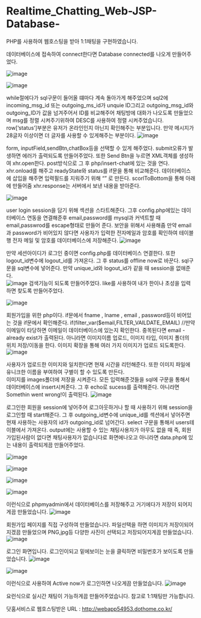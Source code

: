 # Realtime_Chatting_Web-JSP-Database-

PHP를 사용하여 웹호스팅을 받아 1:1채팅을 구현하였습니다. 


데이터베이스에 접속하여 connect한다면 Database connected를 나오게 만들어주었다. 

![image](https://user-images.githubusercontent.com/62438578/139786286-89214668-cc4b-4ee3-bf75-39263af19a9e.png)





![image](https://user-images.githubusercontent.com/62438578/139786293-28759e45-494b-41ec-91fe-29e67c070224.png)

while절에다가 sql구문이 들어올 떄마다 계속 돌아가게 해주었으며 
sql2에 incoming_msg_id 또는 outgoing_ms_id가 unquie ID그리고 outgoing_msg_id와 outgoing_ID가 값을 넘겨주어서 ID를 비교해주어 채팅방에 대화가 나오도록 만들었으며 msg를 정렬 시켜주기위하여 DESC를 사용하여 정렬 시켜주었습니다.
row[‘status’]부분은 유저가 온라인인지 아닌지 확인해주는 부분입니다. 
만약 메시지가 28글자 이상이면 더 글자를 사용할 수 있게해주는 부분이다. 
![image](https://user-images.githubusercontent.com/62438578/139786315-34c49fbf-9e86-4938-83de-2d8fe214dcc4.png)

form, inputField,sendBtn,chatBox등을 선택할 수 있게 해주었다. submit오류가 발생하면 에러가 출력되도록 만들어주었다. 또한 Send Btn을 누르면 XML객체를 생성하여 xhr.open한다. post방식으로 그 후 php/insert-chat에 있는 것을 연다. xhr.onload를 해주고 readyState와  status를 if문을 통해 비교해준다. 데이터베이스에 삽입을 해주면 입력필드를 지워주기 위해 “” 로 만든다. scorlToBottom을 통해 아래에 만들어줌 
xhr.response는 서버에서 보낸 내용을 받아준다. 


![image](https://user-images.githubusercontent.com/62438578/139786327-aef2eee9-5fe4-43e6-bff3-4b58b9395918.png)

user login session을 담기 위해 섹션을 스타트해준다. 그후 config.php에있는 데이터베이스 연동을 연결해준후 email,password를 mysql과 커넥트할 때 email,passwrod를 escape형태로 만들어 준다. 보안을 위해서 사용해줌 만약 email과 password가 비어있지 않다면 사용자가 입력한 전자메일과 암호를 확인하여 테이블 행 전자 메일 및 암호를 데이터베이스에 저장해준다. 
![image](https://user-images.githubusercontent.com/62438578/139786334-bcc69c1b-57dd-4bda-9497-adcedce18453.png)


만약 세션아이디가 로그인 중이면 config.php를 데이터베이스 연결한다. 또한 logout_id변수에 logout_id를 가져온다. 그 후 status를 offline now로 바꾼다. sql구문을 sql변수에 넣어준다. 만약 unique_id와 logout_id가 같을 때 session을 없애준다.  
![image](https://user-images.githubusercontent.com/62438578/139786342-127eb5f4-ddd2-4d8e-9a9d-f9221bd45196.png)
검색기능이 되도록 만들어주었다. like를 사용하여 내가 한이나 초성을 입력하면 찾도록 만들어주었다. 

![image](https://user-images.githubusercontent.com/62438578/139786369-866ec974-2dc6-438e-bb42-f6f8679ce54b.png)


회원가입을 위한 php이다. if문에서 fname , lname , email , password등이 비어있는 것을 if문에서 확인해준다. 
if(filter_var($email,FILTER_VAILDATE_EMAIL) //만약 이메일이 타당하면 이메일이 데이터베이스에 있는지 확인한다.  중목된다면 email - already exist가 출력된다. 아니라면 이미지이름 업로드, 이미지 타입, 이미지 폴더의 위치 저장/이동을 한다.  이미지 확장을 통해 여러 가지 이미지가 업로드 되도록한다.
 ![image](https://user-images.githubusercontent.com/62438578/139786378-09f8fa5e-abf6-4746-a076-c2dda4416f2d.png)

사용자가 업로드한 이미지와 일치한다면 현재 시간을 리턴해준다. 또한 이미지 파일에 유니크한 이름을 부여하여 구별이 할 수 있도록 만든다.  
이미지를 images폴더에 저장을 시켜준다.  모든 입력해준것들을 sql에 구문을 통해서 데이터베이스에 insert시켜준다. 그 후 echo로 sucess를 출력해준다. 아니라면 Somethin went wrong!이 출력된다. 
 ![image](https://user-images.githubusercontent.com/62438578/139786385-f73ee27e-4132-4940-b48d-2460c61dbd1e.png)

로그인한 회원을 session에 넣어주어 로그아웃하거나 할 때 사용하기 위해 session을 로그인할 때 start해준다. 그 후 outgoing_id변수에 unique_id를 섹션에서 넣어주면 현재 사용하는 사용자의 id가 outgoing_id로 넘어간다. select 구문을 통해서 users테이블에서 가져온다. 
output에는 사용할 수 있는 채팅사용자가 아무도 없을 때 즉, 회원가입된사람이 없다면 채팅사용자가 없습니다로 화면에나오고 아니라면 data.php에 있는 내용이 출력되게끔 만들어주었다. 

![image](https://user-images.githubusercontent.com/62438578/139786406-48097c92-5b18-412d-9c9e-42d99d5f1770.png)

![image](https://user-images.githubusercontent.com/62438578/139786411-36bd4020-c138-4081-8d23-040f5ae0171d.png)

![image](https://user-images.githubusercontent.com/62438578/139786417-ec7447dd-7c70-47fb-aff2-256c5233deed.png)

![image](https://user-images.githubusercontent.com/62438578/139786422-d9465dc6-9fe3-4294-a845-ff03a2db0d26.png)


이런식으로 phpmyadmin에서 데이터베이스를 저장해주고 거기에다가 저장이 되어지게끔 만들었습니다. 
![image](https://user-images.githubusercontent.com/62438578/139786432-f0be2088-4b9e-4be8-beb6-3f9f1c02eb01.png)

회원가입 페이지를 직접 구성하여 만들었습니다. 파일선택을 하면 이미지가 저장이되어지겠끔 만들었으며 PNG,jpg등 다양한 사진이 선택되고 저장되어지게끔 만들었습니다. 
![image](https://user-images.githubusercontent.com/62438578/139786449-398a67c5-339a-480b-bdbd-a46339b1f621.png)

로그인 화면입니다.  로그인이되고 밑에보이는 눈을 클릭하면 비밀번호가 보이도록 만들었습니다. 
![image](https://user-images.githubusercontent.com/62438578/139786459-a2058214-d1dd-4bfd-83ca-773f1bd8d1f8.png)

![image](https://user-images.githubusercontent.com/62438578/139786463-48ebf7cd-615f-481f-bfb0-ed1068a25e55.png)

이런식으로 사용하여 Active now가 로그인하면 나오게끔 만들었습니다. 
![image](https://user-images.githubusercontent.com/62438578/139786473-32f7fadb-804d-4d55-a5f1-76bdfc4be81e.png)

요런식으로 실시간 채팅이 가능하게끔 만들어주었습니다. 참고로 1:1채팅만 가능합니다. 

닷홈서비스로 웹호스팅받은 URL :
http://webapp54953.dothome.co.kr/
